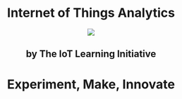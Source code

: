 <h1><center><b>Internet of Things Analytics</b></center></h1>

<center><img src="http://www.ti.com/lsds/media/images/wireless_connectivity/50BillionThings.png"></center>

<h2><center><b>by The IoT Learning Initiative</b></center></h2>

<center><h1><b>Experiment, Make, Innovate</b></h1></center>